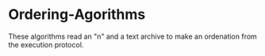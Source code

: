 # Ordering-Agorithms
These algorithms read an "n" and a text archive to make an ordenation from the execution protocol.
